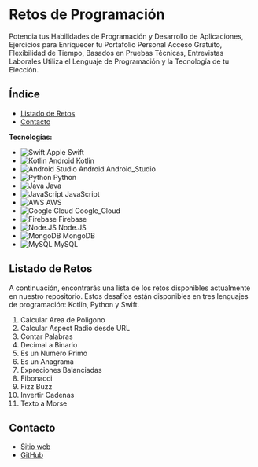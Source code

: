 # Retos de Programación

Potencia tus Habilidades de Programación y Desarrollo de Aplicaciones, Ejercicios para Enriquecer tu Portafolio Personal Acceso Gratuito, Flexibilidad de Tiempo, Basados en Pruebas Técnicas, Entrevistas Laborales Utiliza el Lenguaje de Programación y la Tecnología de tu Elección.

## Índice
- [Listado de Retos](#listado-de-retos)
- [Contacto](#contacto)

**Tecnologías:**

- ![Swift](https://enlace-a-la-imagen.com/swift-icon.png) Apple Swift
- ![Kotlin](https://enlace-a-la-imagen.com/kotlin-icon.png) Android Kotlin
- ![Android Studio](https://enlace-a-la-imagen.com/android-studio-icon.png) Android Android_Studio
- ![Python](https://enlace-a-la-imagen.com/python-icon.png) Python
- ![Java](https://enlace-a-la-imagen.com/java-icon.png) Java
- ![JavaScript](https://enlace-a-la-imagen.com/javascript-icon.png) JavaScript
- ![AWS](https://enlace-a-la-imagen.com/aws-icon.png) AWS
- ![Google Cloud](https://enlace-a-la-imagen.com/google-cloud-icon.png) Google_Cloud
- ![Firebase](https://enlace-a-la-imagen.com/firebase-icon.png) Firebase
- ![Node.JS](https://enlace-a-la-imagen.com/nodejs-icon.png) Node.JS
- ![MongoDB](https://enlace-a-la-imagen.com/mongodb-icon.png) MongoDB
- ![MySQL](https://enlace-a-la-imagen.com/mysql-icon.png) MySQL


## Listado de Retos
A continuación, encontrarás una lista de los retos disponibles actualmente en nuestro repositorio. Estos desafíos están disponibles en tres lenguajes de programación: Kotlin, Python y Swift.

1. Calcular Area de Poligono
2. Calcular Aspect Radio desde URL
3. Contar Palabras
4. Decimal a Binario
5. Es un Numero Primo
6. Es un Anagrama
7. Expreciones Balanciadas
8. Fibonacci
9. Fizz Buzz
10. Invertir Cadenas
11. Texto a Morse


## Contacto
- [Sitio web](https://www.krispi.dev/home)
- [GitHub](https://github.com/KrispiDev)
